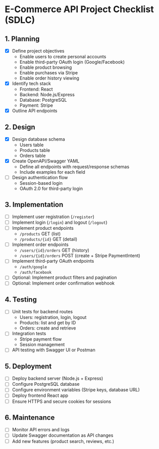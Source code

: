# E-Commerce API Project Checklist (SDLC)

## 1. Planning
- [x] Define project objectives
  - Enable users to create personal accounts
  - Enable third-party OAuth login (Google/Facebook)
  - Enable product browsing
  - Enable purchases via Stripe
  - Enable order history viewing
- [x] Identify tech stack
  - Frontend: React
  - Backend: Node.js/Express
  - Database: PostgreSQL
  - Payment: Stripe
- [x] Outline API endpoints

## 2. Design
- [x] Design database schema
  - Users table
  - Products table
  - Orders table
- [x] Create OpenAPI/Swagger YAML
  - Define all endpoints with request/response schemas
  - Include examples for each field
- [ ] Design authentication flow
  - Session-based login
  - OAuth 2.0 for third-party login

## 3. Implementation
- [ ] Implement user registration (`/register`)
- [ ] Implement login (`/login`) and logout (`/logout`)
- [ ] Implement product endpoints
  - `/products` GET (list)
  - `/products/{id}` GET (detail)
- [ ] Implement order endpoints
  - `/users/{id}/orders` GET (history)
  - `/users/{id}/orders` POST (create + Stripe PaymentIntent)
- [ ] Implement third-party OAuth endpoints
  - `/auth/google`
  - `/auth/facebook`
- [ ] Optional: Implement product filters and pagination
- [ ] Optional: Implement order confirmation webhook

## 4. Testing
- [ ] Unit tests for backend routes
  - Users: registration, login, logout
  - Products: list and get by ID
  - Orders: create and retrieve
- [ ] Integration tests
  - Stripe payment flow
  - Session management
- [ ] API testing with Swagger UI or Postman

## 5. Deployment
- [ ] Deploy backend server (Node.js + Express)
- [ ] Configure PostgreSQL database
- [ ] Configure environment variables (Stripe keys, database URL)
- [ ] Deploy frontend React app
- [ ] Ensure HTTPS and secure cookies for sessions

## 6. Maintenance
- [ ] Monitor API errors and logs
- [ ] Update Swagger documentation as API changes
- [ ] Add new features (product search, reviews, etc.)
